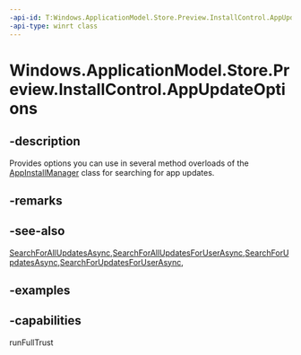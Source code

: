 ```yaml
---
-api-id: T:Windows.ApplicationModel.Store.Preview.InstallControl.AppUpdateOptions
-api-type: winrt class
---
```


<!-- Class syntax.
public class AppUpdateOptions
-->

# Windows.ApplicationModel.Store.Preview.InstallControl.AppUpdateOptions

## -description
Provides options you can use in several method overloads of the [AppInstallManager](appinstallmanager.md) class for searching for app updates.

## -remarks

## -see-also
[SearchForAllUpdatesAsync](appinstallmanager_searchforallupdatesasync_80105362.md),[SearchForAllUpdatesForUserAsync](appinstallmanager_searchforallupdatesforuserasync_955730935.md),[SearchForUpdatesAsync](appinstallmanager_searchforupdatesasync_1679663759.md),[SearchForUpdatesForUserAsync](appinstallmanager_searchforupdatesforuserasync_309094233.md),

## -examples

## -capabilities
runFullTrust
